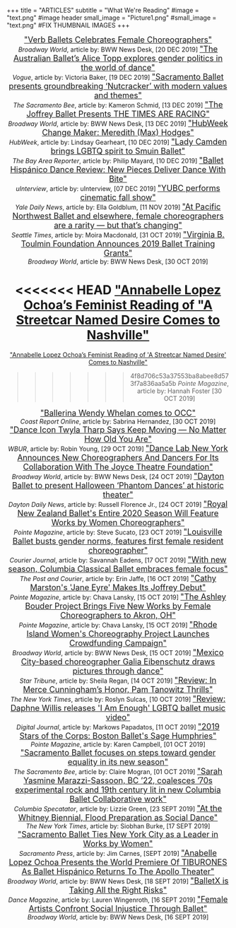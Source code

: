 +++
title = "ARTICLES"
subtitle = "What We're Reading"
#image = "text.png"   #image header
small_image = "Picture1.png"
#small_image = "text.png"  #FIX THUMBNAIL IMAGES
+++
<center>

<font size="4">
<a href="https://www.broadwayworld.com/cleveland/article/Verb-Ballets-Celebrates-Female-Choreographers-20191220">"Verb Ballets Celebrates Female Choreographers"</a></font><br>
<i>Broadway World</i>, article by: BWW News Desk, [20 DEC 2019]


<font size="4">
<a href="https://www.vogue.com.au/culture/features/the-australian-ballets-alice-topp-explores-gender-politics-in-the-world-of-dance/news-story/5f2bcfadc9a99dfc41da1b19815f2d44">"The Australian Ballet’s Alice Topp explores gender politics in the world of dance"</a></font><br>
<i>Vogue</i>, article by: Victoria Baker, [19 DEC 2019]

<font size="4">
<a href="https://www.sacbee.com/entertainment/arts-culture/article238336048.html">"Sacramento Ballet presents groundbreaking ‘Nutcracker’ with modern values and themes"</a></font><br>
<i>The Sacramento Bee</i>, article by: Kameron Schmid, [13 DEC 2019]

<font size="4">
<a href="https://www.broadwayworld.com/chicago/article/The-Joffrey-Ballet-Presents-THE-TIMES-ARE-RACING-20191213">"The Joffrey Ballet Presents THE TIMES ARE RACING"</a></font><br>
<i>Broadway World</i>, article by: BWW News Desk, [13 DEC 2019]


<font size="4">
<a href="http://sponsored.boston.com/hubweek/hubweek-change-maker-max-hodges">"HubWeek Change Maker: Meredith (Max) Hodges"</a></font><br>
<i>HubWeek</i>, article by: Lindsay Gearheart, [10 DEC 2019]


<font size="4">
<a href="https://www.ebar.com/arts_&_culture/dance/285396/lady_camden_brings_lgbtq_spirit_to_smuin_ballet">"Lady Camden brings LGBTQ spirit to Smuin Ballet"</a></font><br>
<i>The Bay Area Reporter</i>, article by: Philip Mayard, [10 DEC 2019]


<font size="4">
<a href="https://uinterview.com/uncategorized/ballet-hispanico-dance-review-new-pieces-deliver-dance-with-bite/">"Ballet Hispánico Dance Review: New Pieces Deliver Dance With Bite"</a></font><br>
<i>uInterview</i>, article by: uInterview, [07 DEC 2019]


<font size="4">
<a href="https://yaledailynews.com/blog/2019/11/11/yubc-performs-cinematic-fall-show/">"YUBC performs cinematic fall show"</a></font><br>
<i>Yale Daily News</i>, article by: Ella Goldblum, [11 NOV 2019]


<font size="4">
<a href="https://www.seattletimes.com/entertainment/dance/at-pacific-northwest-ballet-and-elsewhere-female-choreographers-are-a-rarity-but-thats-changing/">"At Pacific Northwest Ballet and elsewhere, female choreographers are a rarity — but that’s changing"</a></font><br>
<i>Seattle Times</i>, article by: Moira Macdonald, [31 OCT 2019]


<font size="4">
<a href="https://www.broadwayworld.com/bwwclassical/article/Virginia-B-Toulmin-Foundation-Announces-2019-Ballet-Training-Grants-20191030">"Virginia B. Toulmin Foundation Announces 2019 Ballet Training Grants"</a></font><br>
<i>Broadway World</i>, article by: BWW News Desk, [30 OCT 2019]

<<<<<<< HEAD
<a href="https://www.pointemagazine.com/streetcar-named-desire-annabelle-lopez-ochoa-2641165926.html">"Annabelle Lopez Ochoa’s Feminist Reading of "A Streetcar Named Desire Comes to Nashville"</a></font><br>
=======
<a href="https://www.pointemagazine.com/streetcar-named-desire-annabelle-lopez-ochoa-2641165926.html">"Annabelle Lopez Ochoa’s Feminist Reading of 'A Streetcar Named Desire' Comes to Nashville"</a></font><br>
>>>>>>> 4f8d706c53a37553ba8abee8d573f7a836aa5a5b
<i>Pointe Magazine</i>, article by: Hannah Foster [30 OCT 2019]


<font size="4">
<a href="http://www.coastreportonline.com/arts_and_culture/article_3e6e75c4-faa1-11e9-b7c6-0be05f3cbb52.html">"Ballerina Wendy Whelan comes to OCC"</a></font><br>
<i>Coast Report Online</i>, article by: Sabrina Hernandez, [30 OCT 2019]


<font size="4">
<a href="https://www.wbur.org/hereandnow/2019/10/29/twyla-tharp-keep-it-moving">"Dance Icon Twyla Tharp Says Keep Moving — No Matter How Old You Are"</a></font><br>
<i>WBUR</i>, article by: Robin Young, [29 OCT 2019]


<font size="4">
<a href="https://www.broadwayworld.com/bwwdance/article/Dance-Lab-New-York-Announces-New-Choreographers-And-Dancers-For-Its-Collaboration-With-The-Joyce-Theatre-Foundation-20191024">"Dance Lab New York Announces New Choreographers And Dancers For Its Collaboration With The Joyce Theatre Foundation"</a></font><br>
<i>Broadway World</i>, article by: BWW News Desk, [24 OCT 2019]



<font size="4">
<a href="https://www.daytondailynews.com/events/performing-arts/dayton-ballet-presents-phantom-dances-victoria/RKRaPfGiuddZhGamYlpq7N/">"Dayton Ballet to present Halloween ‘Phantom Dances’ at historic theater"</a></font><br>
<i>Dayton Daily News</i>, article by: Russell Florence Jr., [24 OCT 2019]


<font size="4">
<a href="https://www.pointemagazine.com/royal-new-zealand-ballet-women-choreographers-2641077060.html">"Royal New Zealand Ballet's Entire 2020 Season Will Feature Works by Women Choreographers"</a></font><br>
<i>Pointe Magazine</i>, article by: Steve Sucato, [23 OCT 2019]


<font size="4">
<a href="https://www.courier-journal.com/story/entertainment/arts/dance/2019/10/17/louisville-ballet-show-features-first-female-resident-choreographer/3937290002/">"Louisville Ballet busts gender norms, features first female resident choreographer"</a></font><br>
<i>Courier Journal</i>, article by: Savannah Eadens, [17 OCT 2019]


<font size="4">
<a href="https://www.postandcourier.com/free-times/arts/with-new-season-columbia-classical-ballet-embraces-female-focus/article_ccd5dc98-ef99-11e9-8874-736651614595.html">"With new season, Columbia Classical Ballet embraces female focus"</a></font><br>
<i>The Post and Courier</i>, article by: Erin Jaffe, [16 OCT 2019]


<font size="4">
<a href="https://www.pointemagazine.com/ballet-listings-oct-14-20-2640974579.html">"Cathy Marston's 'Jane Eyre' Makes Its Joffrey Debut"</a></font><br>
<i>Pointe Magazine</i>, article by: Chava Lansky, [15 OCT 2019]


<font size="4">
<a href="https://www.pointemagazine.com/ballet-listings-oct-14-20-2640974579.html?rebelltitem=1#rebelltitem1">"The Ashley Bouder Project Brings Five New Works by Female Choreographers to Akron, OH"</a></font><br>
<i>Pointe Magazine</i>, article by: Chava Lansky, [15 OCT 2019]


<font size="4">
<a href="https://www.broadwayworld.com/rhode-island/article/Rhode-Island-Womens-Choreography-Project-Launches-Crowdfunding-Campaign-20191015">"Rhode Island Women's Choreography Project Launches Crowdfunding Campaign"</a></font><br>
<i>Broadway World</i>, article by: BWW News Desk, [15 OCT 2019]



<font size="4">
<a href="http://www.startribune.com/drawing-through-dance/563080812/?refresh=true">"Mexico City-based choreographer Galia Eibenschutz draws pictures through dance"</a></font><br>
<i>Star Tribune</i>, article by: Sheila Regan, [14 OCT 2019]


<font size="4">
<a href="https://www.nytimes.com/2019/10/11/arts/dance/tanowitz-everyone-keeps-me-review.html">"Review: In Merce Cunningham’s Honor, Pam Tanowitz Thrills"</a></font><br>
<i>The New York Times</i>, article by: Roslyn Sulcas, [10 OCT 2019]


<font size="4">
<a href="http://www.digitaljournal.com/entertainment/music/review-daphne-willis-releases-i-am-enough-lgbtq-ballet-music-video/article/559629#ixzz68sTvN0Px">"Review: Daphne Willis releases 'I Am Enough' LGBTQ ballet music video"</a></font><br>
<i>Digital Journal</i>, article by: Markows Papadatos, [11 OCT 2019]


<font size="4">
<a href="https://www.pointemagazine.com/sage-humphries-2640729807.html">"2019 Stars of the Corps: Boston Ballet's Sage Humphries"</a></font><br>
<i>Pointe Magazine</i>, article by: Karen Campbell, [01 OCT 2019]


<font size="4">
<a href="https://www.sacbee.com/entertainment/arts-culture/article235682592.html">"Sacramento Ballet focuses on steps toward gender equality in its new season"</a></font><br>
<i>The Sacramento Bee</i>, article by: Claire Mogran, [01 OCT 2019]


<font size="4">
<a href="https://www.columbiaspectator.com/arts-and-entertainment/2019/09/24/sarah-yasmine-marazzi-sassoon-bc-22-coalesces-70s-experimental-rock-and-19th-century-lit-in-new-columbia-ballet-collaborative-work/">"Sarah Yasmine Marazzi-Sassoon, BC ’22, coalesces ’70s experimental rock and 19th century lit in new Columbia Ballet Collaborative work"</a></font><br>
<i>Columbia Specatator</i>, article by: Lizzie Green, [23 SEPT 2019]


<font size="4">
<a href="https://www.nytimes.com/2019/09/17/arts/dance/whitney-biennial-dance.html?ribbon-ad-idx=3&rref=arts/dance/">"At the Whitney Biennial, Flood Preparation as Social Dance"</a></font><br>
<i>The New York Times</i>, article by: Siobhan Burke, [17 SEPT 2019]


<font size="4">
<a href="https://sacramentopress.com/2019/09/26/sacramento-ballet-ties-new-york-city-as-a-leader-in-works-by-women/">"Sacramento Ballet Ties New York City as a Leader in Works by Women"</a></font><br>
<i>Sacramento Press</i>, article by: Jim Carnes, [SEPT 2019]


<font size="4">
<a href="https://www.broadwayworld.com/bwwdance/article/Anabelle-Lopez-Ochoa-Presents-the-World-Premiere-Of-TIBURONES-As-Ballet-Hispnico-Returns-To-The-Apollo-Theater-20190918">"Anabelle Lopez Ochoa Presents the World Premiere Of TIBURONES As Ballet Hispánico Returns To The Apollo Theater"</a></font><br>
<i>Broadway World</i>, article by: BWW News Desk, [18 SEPT 2019]


<font size="4">
<a href="https://www.dancemagazine.com/balletx-2640310102.html">"BalletX is Taking All the Right Risks"</a></font><br>
<i>Dance Magazine</i>, article by: Lauren Wingenroth, [16 SEPT 2019]


<font size="4">
<a href="https://www.broadwayworld.com/nashville/article/Female-Artists-Confront-Social-Injustice-Through-Ballet-20190916>">"Female Artists Confront Social Injustice Through Ballet"</a></font><br>
<i>Broadway World</i>, article by: BWW News Desk, [16 SEPT 2019]
</center>
